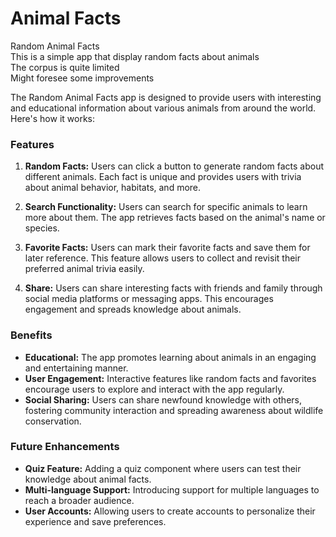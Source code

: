 # Animal Facts
Random Animal Facts<br>
This is a simple app that display random facts about animals<br>
The corpus is quite limited<br>
Might foresee some improvements<br>

The Random Animal Facts app is designed to provide users with interesting and educational information about various animals from around the world. Here's how it works:

### Features

1. **Random Facts:** Users can click a button to generate random facts about different animals. Each fact is unique and provides users with trivia about animal behavior, habitats, and more.

2. **Search Functionality:** Users can search for specific animals to learn more about them. The app retrieves facts based on the animal's name or species.

3. **Favorite Facts:** Users can mark their favorite facts and save them for later reference. This feature allows users to collect and revisit their preferred animal trivia easily.

4. **Share:** Users can share interesting facts with friends and family through social media platforms or messaging apps. This encourages engagement and spreads knowledge about animals.

### Benefits

- **Educational:** The app promotes learning about animals in an engaging and entertaining manner.
- **User Engagement:** Interactive features like random facts and favorites encourage users to explore and interact with the app regularly.
- **Social Sharing:** Users can share newfound knowledge with others, fostering community interaction and spreading awareness about wildlife conservation.

### Future Enhancements

- **Quiz Feature:** Adding a quiz component where users can test their knowledge about animal facts.
- **Multi-language Support:** Introducing support for multiple languages to reach a broader audience.
- **User Accounts:** Allowing users to create accounts to personalize their experience and save preferences.
